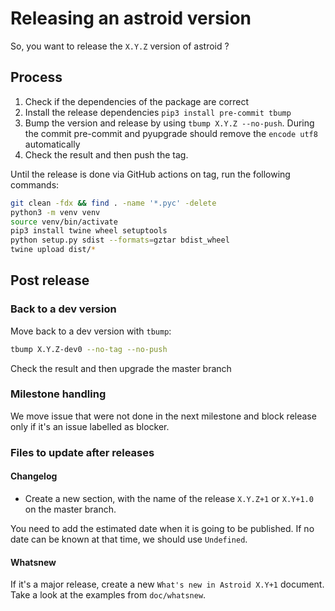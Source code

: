# Releasing an astroid version

So, you want to release the `X.Y.Z` version of astroid ?

## Process

1. Check if the dependencies of the package are correct
2. Install the release dependencies `pip3 install pre-commit tbump`
3. Bump the version and release by using `tbump X.Y.Z --no-push`. During the commit
   pre-commit and pyupgrade should remove the `encode utf8` automatically
4. Check the result and then push the tag.

Until the release is done via GitHub actions on tag, run the following commands:

```bash
git clean -fdx && find . -name '*.pyc' -delete
python3 -m venv venv
source venv/bin/activate
pip3 install twine wheel setuptools
python setup.py sdist --formats=gztar bdist_wheel
twine upload dist/*
```

## Post release

### Back to a dev version

Move back to a dev version with `tbump`:

```bash
tbump X.Y.Z-dev0 --no-tag --no-push
```

Check the result and then upgrade the master branch

### Milestone handling

We move issue that were not done in the next milestone and block release only if it's an
issue labelled as blocker.

### Files to update after releases

#### Changelog

- Create a new section, with the name of the release `X.Y.Z+1` or `X.Y+1.0` on the
  master branch.

You need to add the estimated date when it is going to be published. If no date can be
known at that time, we should use `Undefined`.

#### Whatsnew

If it's a major release, create a new `What's new in Astroid X.Y+1` document. Take a
look at the examples from `doc/whatsnew`.
